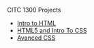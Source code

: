 CITC 1300 Projects

<ul>
<li><a href="intro_to_html/index.html" target="_blank">Intro to HTML</a></li>
<li><a href="HTML5_intro_to_css/index.html" target="_blank">HTML5 and Intro To CSS</a></li>
<li><a href="adv_css/index.html" target="_blank">Avanced CSS</a></li>
</ul>